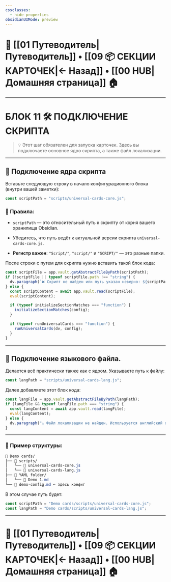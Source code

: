 ```yaml
---
cssclasses:
  - hide-properties
obsidianUIMode: preview
---
```

# 🧭 [[01 Путеводитель|Путеводитель]] • [[09 📦 СЕКЦИИ КАРТОЧЕК|← Назад]] • [[00 HUB|Домашняя страница]] 🏠

---
# БЛОК 11 🛠️ ПОДКЛЮЧЕНИЕ СКРИПТА

> 💡 Этот шаг обязателен для запуска карточек. Здесь вы подключаете основное ядро скрипта, а также файл локализации.

---
## 🔹 Подключение ядра скрипта

Вставьте следующую строку в начало конфигурационного блока (внутри вашей заметки):

```js
const scriptPath = "scripts/universal-cards-core.js";
```

### 📌 Правила:

- `scriptPath` — это относительный путь к скрипту от корня вашего хранилища Obsidian.
    
- Убедитесь, что путь ведёт к актуальной версии скрипта `universal-cards-core.js`.
    
- **Регистр важен**: `"Script/"`, `"script/"` и `"SCRIPT/"` — это разные папки.
    

После строки с путем для скрипта нужно вставить такой блок кода:

```js
const scriptFile = app.vault.getAbstractFileByPath(scriptPath);
if (!scriptFile || typeof scriptFile.path !== "string") {
  dv.paragraph(`❌ Скрипт не найден или путь указан неверно: ${scriptPath}`);
} else {
  const scriptContent = await app.vault.read(scriptFile);
  eval(scriptContent);

  if (typeof initializeSectionMatches === "function") {
    initializeSectionMatches(config);
  }

  if (typeof runUniversalCards === "function") {
    runUniversalCards(dv, config);
  }
}
```

---

## 🔹 Подключение языкового файла.

Делается всё практически также как с ядром.
Указываете путь к файлу:
```js
const langPath = "scripts/universal-cards-lang.js";
```

Далее добавляете этот блок кода:

```js
const langFile = app.vault.getAbstractFileByPath(langPath);
if (langFile && typeof langFile.path === "string") {
  const langContent = await app.vault.read(langFile);
  eval(langContent);
} else {
  dv.paragraph("⚠️ Файл локализации не найден. Используется английский язык.");
}
```

---

### 🧪 Пример структуры:

```css
📁 Demo cards/
├── 📁 scripts/
│   └── 📄 universal-cards-core.js
│   └── 📄 universal-cards-lang.js
├── 📁 YAML folder/
│   └── 📄 Demo 1.md
└── 📄 demo-config.md ← здесь конфиг
```

В этом случае путь будет:

```js
const scriptPath = "Demo cards/scripts/universal-cards-core.js";
const langPath = "Demo cards/scripts/universal-cards-lang.js";
```

----
# 🧭 [[01 Путеводитель|Путеводитель]] • [[09 📦 СЕКЦИИ КАРТОЧЕК|← Назад]] • [[00 HUB|Домашняя страница]] 🏠